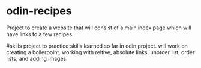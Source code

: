 # odin-recipes
Project to create a website that will consist of a main index page which will have links to a few recipes. 

#skills
project to practice skills learned so far in odin project. will work on creating a boilerpoint. working with reltive, absolute links, unorder  list, order lists, and adding images. 
